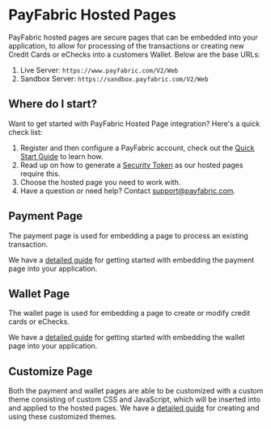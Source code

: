 PayFabric Hosted Pages
======================
PayFabric hosted pages are secure pages that can be embedded into your application, to allow for processing of the transactions or creating new Credit Cards or eChecks into a customers Wallet. Below are the base URLs:

1. Live Server:    ``https://www.payfabric.com/V2/Web``
1. Sandbox Server: ``https://sandbox.payfabric.com/V2/Web``

Where do I start?
-----------------

Want to get started with PayFabric Hosted Page integration? Here's a quick check list:

1. Register and then configure a PayFabric account, check out the [Quick Start Guide](https://github.com/PayFabric/Portal/wiki) to learn how.
2. Read up on how to generate a [Security Token](https://github.com/ShaunSharples/APIs/blob/ShaunSharples-patch-1/Sections/Authentication.md#security-token) as our hosted pages require this. 
3. Choose the hosted page you need to work with.
4. Have a question or need help? Contact <support@payfabric.com>.

Payment Page
------------

The payment page is used for embedding a page to process an existing transaction.

We have a [detailed guide](https://github.com/ShaunSharples/HostedPages/blob/master/Sections/PaymentPage.md) for getting started with embedding the payment page into your application.

Wallet Page
-----------

The wallet page is used for embedding a page to create or modify credit cards or eChecks.

We have a [detailed guide](https://github.com/ShaunSharples/HostedPages/blob/master/Sections/WalletPage.md) for getting started with embedding the wallet page into your application.

Customize Page
--------------

Both the payment and wallet pages are able to be customized with a custom theme consisting of custom CSS and JavaScript, which will be inserted into and applied to the hosted pages.  We have a [detailed guide](https://github.com/PayFabric/Portal/wiki/Themes) for creating and using these customized themes.
